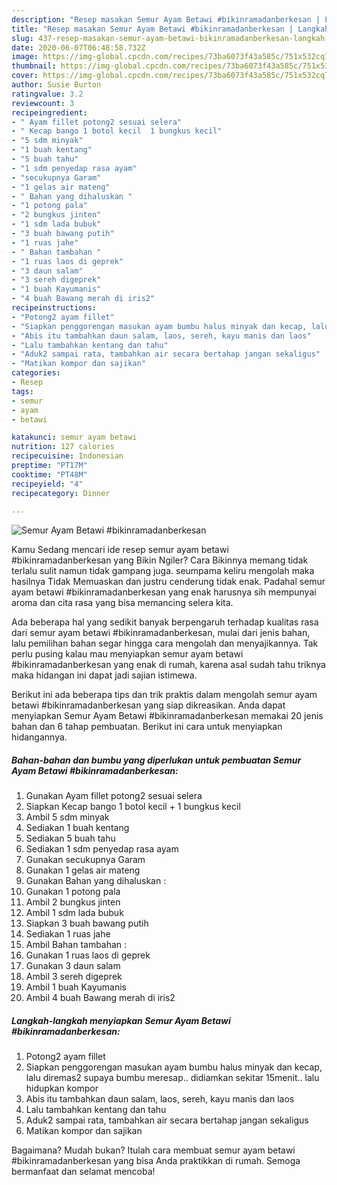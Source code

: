 ```yaml
---
description: "Resep masakan Semur Ayam Betawi #bikinramadanberkesan | Langkah Membuat Semur Ayam Betawi #bikinramadanberkesan Yang Enak Dan Lezat"
title: "Resep masakan Semur Ayam Betawi #bikinramadanberkesan | Langkah Membuat Semur Ayam Betawi #bikinramadanberkesan Yang Enak Dan Lezat"
slug: 437-resep-masakan-semur-ayam-betawi-bikinramadanberkesan-langkah-membuat-semur-ayam-betawi-bikinramadanberkesan-yang-enak-dan-lezat
date: 2020-06-07T06:48:58.732Z
image: https://img-global.cpcdn.com/recipes/73ba6073f43a585c/751x532cq70/semur-ayam-betawi-bikinramadanberkesan-foto-resep-utama.jpg
thumbnail: https://img-global.cpcdn.com/recipes/73ba6073f43a585c/751x532cq70/semur-ayam-betawi-bikinramadanberkesan-foto-resep-utama.jpg
cover: https://img-global.cpcdn.com/recipes/73ba6073f43a585c/751x532cq70/semur-ayam-betawi-bikinramadanberkesan-foto-resep-utama.jpg
author: Susie Burton
ratingvalue: 3.2
reviewcount: 3
recipeingredient:
- " Ayam fillet potong2 sesuai selera"
- " Kecap bango 1 botol kecil  1 bungkus kecil"
- "5 sdm minyak"
- "1 buah kentang"
- "5 buah tahu"
- "1 sdm penyedap rasa ayam"
- "secukupnya Garam"
- "1 gelas air mateng"
- " Bahan yang dihaluskan "
- "1 potong pala"
- "2 bungkus jinten"
- "1 sdm lada bubuk"
- "3 buah bawang putih"
- "1 ruas jahe"
- " Bahan tambahan "
- "1 ruas laos di geprek"
- "3 daun salam"
- "3 sereh digeprek"
- "1 buah Kayumanis"
- "4 buah Bawang merah di iris2"
recipeinstructions:
- "Potong2 ayam fillet"
- "Siapkan penggorengan masukan ayam bumbu halus minyak dan kecap, lalu diremas2 supaya bumbu meresap.. didiamkan sekitar 15menit.. lalu hidupkan kompor"
- "Abis itu tambahkan daun salam, laos, sereh, kayu manis dan laos"
- "Lalu tambahkan kentang dan tahu"
- "Aduk2 sampai rata, tambahkan air secara bertahap jangan sekaligus"
- "Matikan kompor dan sajikan"
categories:
- Resep
tags:
- semur
- ayam
- betawi

katakunci: semur ayam betawi 
nutrition: 127 calories
recipecuisine: Indonesian
preptime: "PT17M"
cooktime: "PT48M"
recipeyield: "4"
recipecategory: Dinner

---
```



![Semur Ayam Betawi #bikinramadanberkesan](https://img-global.cpcdn.com/recipes/73ba6073f43a585c/751x532cq70/semur-ayam-betawi-bikinramadanberkesan-foto-resep-utama.jpg)

Kamu Sedang mencari ide resep semur ayam betawi #bikinramadanberkesan yang Bikin Ngiler? Cara Bikinnya memang tidak terlalu sulit namun tidak gampang juga. seumpama keliru mengolah maka hasilnya Tidak Memuaskan dan justru cenderung tidak enak. Padahal semur ayam betawi #bikinramadanberkesan yang enak harusnya sih mempunyai aroma dan cita rasa yang bisa memancing selera kita.



Ada beberapa hal yang sedikit banyak berpengaruh terhadap kualitas rasa dari semur ayam betawi #bikinramadanberkesan, mulai dari jenis bahan, lalu pemilihan bahan segar hingga cara mengolah dan menyajikannya. Tak perlu pusing kalau mau menyiapkan semur ayam betawi #bikinramadanberkesan yang enak di rumah, karena asal sudah tahu triknya maka hidangan ini dapat jadi sajian istimewa.


Berikut ini ada beberapa tips dan trik praktis dalam mengolah semur ayam betawi #bikinramadanberkesan yang siap dikreasikan. Anda dapat menyiapkan Semur Ayam Betawi #bikinramadanberkesan memakai 20 jenis bahan dan 6 tahap pembuatan. Berikut ini cara untuk menyiapkan hidangannya.

<!--inarticleads1-->

##### Bahan-bahan dan bumbu yang diperlukan untuk pembuatan Semur Ayam Betawi #bikinramadanberkesan:

1. Gunakan  Ayam fillet potong2 sesuai selera
1. Siapkan  Kecap bango 1 botol kecil + 1 bungkus kecil
1. Ambil 5 sdm minyak
1. Sediakan 1 buah kentang
1. Sediakan 5 buah tahu
1. Sediakan 1 sdm penyedap rasa ayam
1. Gunakan secukupnya Garam
1. Gunakan 1 gelas air mateng
1. Gunakan  Bahan yang dihaluskan :
1. Gunakan 1 potong pala
1. Ambil 2 bungkus jinten
1. Ambil 1 sdm lada bubuk
1. Siapkan 3 buah bawang putih
1. Sediakan 1 ruas jahe
1. Ambil  Bahan tambahan :
1. Gunakan 1 ruas laos di geprek
1. Gunakan 3 daun salam
1. Ambil 3 sereh digeprek
1. Ambil 1 buah Kayumanis
1. Ambil 4 buah Bawang merah di iris2




<!--inarticleads2-->

##### Langkah-langkah menyiapkan Semur Ayam Betawi #bikinramadanberkesan:

1. Potong2 ayam fillet
1. Siapkan penggorengan masukan ayam bumbu halus minyak dan kecap, lalu diremas2 supaya bumbu meresap.. didiamkan sekitar 15menit.. lalu hidupkan kompor
1. Abis itu tambahkan daun salam, laos, sereh, kayu manis dan laos
1. Lalu tambahkan kentang dan tahu
1. Aduk2 sampai rata, tambahkan air secara bertahap jangan sekaligus
1. Matikan kompor dan sajikan




Bagaimana? Mudah bukan? Itulah cara membuat semur ayam betawi #bikinramadanberkesan yang bisa Anda praktikkan di rumah. Semoga bermanfaat dan selamat mencoba!
